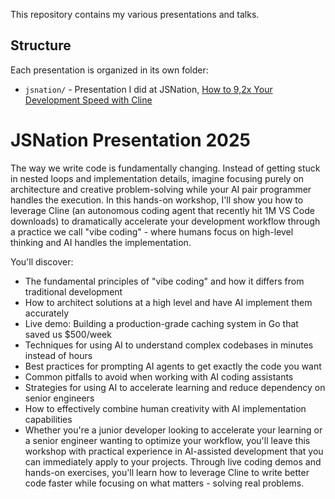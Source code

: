 This repository contains my various presentations and talks.

## Structure

Each presentation is organized in its own folder:

- `jsnation/` - Presentation I did at JSNation, [How to 9,2x Your Development Speed with Cline](https://jsnation.com/#workshop-how-to-9-2x-your-development-speed-with-cline)


# JSNation Presentation 2025
The way we write code is fundamentally changing. Instead of getting stuck in nested loops and implementation details, imagine focusing purely on architecture and creative problem-solving while your AI pair programmer handles the execution. In this hands-on workshop, I'll show you how to leverage Cline (an autonomous coding agent that recently hit 1M VS Code downloads) to dramatically accelerate your development workflow through a practice we call "vibe coding" - where humans focus on high-level thinking and AI handles the implementation.

You'll discover:
- The fundamental principles of "vibe coding" and how it differs from traditional development
- How to architect solutions at a high level and have AI implement them accurately
- Live demo: Building a production-grade caching system in Go that saved us $500/week
- Techniques for using AI to understand complex codebases in minutes instead of hours
- Best practices for prompting AI agents to get exactly the code you want
- Common pitfalls to avoid when working with AI coding assistants
- Strategies for using AI to accelerate learning and reduce dependency on senior engineers
- How to effectively combine human creativity with AI implementation capabilities
- Whether you're a junior developer looking to accelerate your learning or a senior engineer wanting to optimize your workflow, you'll leave this workshop with practical experience in AI-assisted development that you can immediately apply to your projects. Through live coding demos and hands-on exercises, you'll learn how to leverage Cline to write better code faster while focusing on what matters - solving real problems.